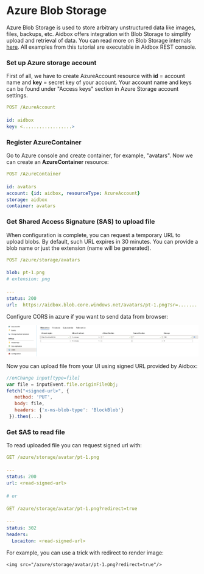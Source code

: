 # Azure Blob Storage

Azure Blob Storage is used to store arbitrary unstructured data like images, files, backups, etc. Aidbox offers integration with Blob Storage to simplify upload and retrieval of data. You can read more on Blob Storage internals [here](https://docs.microsoft.com/en-gb/azure/storage/blobs/storage-blobs-introduction). All examples from this tutorial are executable in Aidbox REST console.

### Set up Azure storage account

First of all, we have to create AzureAccount resource with **id** = account name and **key** = secret key of your account. Your account name and keys can be found under "Access keys" section in Azure Storage account settings.

```yaml
POST /AzureAccount

id: aidbox
key: <..................>
```

### Register AzureContainer

Go to Azure console and create container, for example, "avatars". Now we can create an **AzureContainer** resource:

```yaml
POST /AzureContainer

id: avatars
account: {id: aidbox, resourceType: AzureAccount}
storage: aidbox
container: avatars
```

### Get Shared Access Signature \(SAS\) to upload file

When configuration is complete, you can request a temporary URL to upload blobs. By default, such URL expires in 30 minutes. You can provide a blob name or just the extension \(name will be generated\).

```yaml
POST /azure/storage/avatars

blob: pt-1.png
# extension: png

---
status: 200
url:  https://aidbox.blob.core.windows.net/avatars/pt-1.png?sr=............
```

Configure CORS in azure if you want to send data from browser:

![](../.gitbook/assets/image%20%283%29.png)

Now you can upload file from your UI using signed URL provided by Aidbox:

```javascript
//onChange input[type=file]
var file = inputEvent.file.originFileObj;
fetch("<signed-url>", { 
   method: 'PUT', 
   body: file, 
   headers: {'x-ms-blob-type': 'BlockBlob'}
 }).then(...)
```

### Get SAS to read file

To read uploaded file you can request signed url with:

```yaml
GET /azure/storage/avatar/pt-1.png

---
status: 200
url: <read-signed-url>

# or

GET /azure/storage/avatar/pt-1.png?redirect=true

---
status: 302
headers:
  Locaiton: <read-signed-url>
```

For example, you can use a trick with redirect to render image:

```markup
<img src="/azure/storage/avatar/pt-1.png?redirect=true"/>
```

